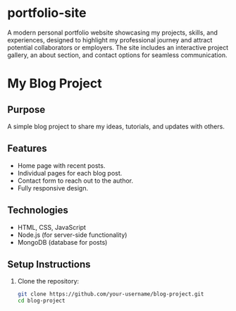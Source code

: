 # portfolio-site
A modern personal portfolio website showcasing my projects, skills, and experiences, designed to highlight my professional journey and attract potential collaborators or employers. The site includes an interactive project gallery, an about section, and contact options for seamless communication.
# My Blog Project

## Purpose
A simple blog project to share my ideas, tutorials, and updates with others. 

## Features
- Home page with recent posts.
- Individual pages for each blog post.
- Contact form to reach out to the author.
- Fully responsive design.

## Technologies
- HTML, CSS, JavaScript
- Node.js (for server-side functionality)
- MongoDB (database for posts)

## Setup Instructions
1. Clone the repository:
   ```bash
   git clone https://github.com/your-username/blog-project.git
   cd blog-project
